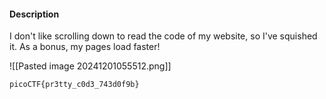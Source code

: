 #### Description

I don't like scrolling down to read the code of my website, so I've squished it. As a bonus, my pages load faster!

![[Pasted image 20241201055512.png]]

```flag
picoCTF{pr3tty_c0d3_743d0f9b}
```